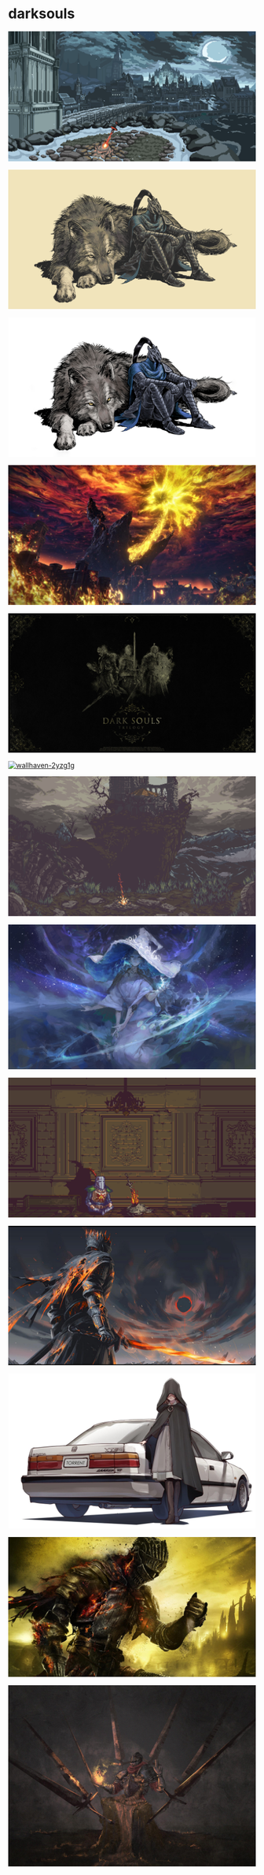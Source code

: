 # darksouls

<a href="wallhaven-769y2o.png"><img alt="wallhaven-769y2o" src="wallhaven-769y2o.png"></a>

<a href="wolf-gruvbox.png"><img alt="wolf-gruvbox" src="wolf-gruvbox.png"></a>

<a href="wolf.png"><img alt="wolf" src="wolf.png"></a>

<a href="wallhaven-3zj9wy.jpg"><img alt="wallhaven-3zj9wy" src="wallhaven-3zj9wy.jpg"></a>

<a href="trilogy.jpg"><img alt="trilogy" src="trilogy.jpg"></a>

<a href="wallhaven-2yzg1g.png"><img alt="wallhaven-2yzg1g" src="wallhaven-2yzg1g.png"></a>

<a href="wallhaven-8x3eej.png"><img alt="wallhaven-8x3eej" src="wallhaven-8x3eej.png"></a>

<a href="wallhaven-72k6py.jpg"><img alt="wallhaven-72k6py" src="wallhaven-72k6py.jpg"></a>

<a href="wallhaven-x19qdz.png"><img alt="wallhaven-x19qdz" src="wallhaven-x19qdz.png"></a>

<a href="soulofcinder.jpg"><img alt="soulofcinder" src="soulofcinder.jpg"></a>

<a href="wallhaven-57qm99.jpg"><img alt="wallhaven-57qm99" src="wallhaven-57qm99.jpg"></a>

<a href="Dark-Souls-III.jpg"><img alt="Dark-Souls-III" src="Dark-Souls-III.jpg"></a>

<a href="b-155.jpg"><img alt="b-155" src="b-155.jpg"></a>

